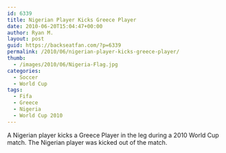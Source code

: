 ```yaml
---
id: 6339
title: Nigerian Player Kicks Greece Player
date: 2010-06-20T15:04:47+00:00
author: Ryan M.
layout: post
guid: https://backseatfan.com/?p=6339
permalink: /2010/06/nigerian-player-kicks-greece-player/
thumb:
  - /images/2010/06/Nigeria-Flag.jpg
categories:
  - Soccer
  - World Cup
tags:
  - Fifa
  - Greece
  - Nigeria
  - World Cup 2010
---
```


<div class="entry">
  <p>
  </p>

  <p>
    A Nigerian player kicks a Greece Player in the leg during a 2010 World Cup match. The Nigerian player was kicked out of the match.
  </p>
</div>
